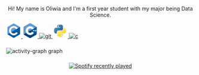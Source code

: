 <p align="center">Hi! My name is Oliwia and I'm a first year student with my major being Data Science.</p>

<p align="left"> <a href="https://www.cprogramming.com/" target="_blank" rel="noreferrer"> <img src="https://raw.githubusercontent.com/devicons/devicon/master/icons/c/c-original.svg" alt="c" width="40" height="40"/> </a> <a href="https://www.w3schools.com/cpp/" target="_blank" rel="noreferrer"> <img src="https://raw.githubusercontent.com/devicons/devicon/master/icons/cplusplus/cplusplus-original.svg" alt="cplusplus" width="40" height="40"/> </a> <a href="https://git-scm.com/" target="_blank" rel="noreferrer"> <img src="https://www.vectorlogo.zone/logos/git-scm/git-scm-icon.svg" alt="git" width="40" height="40"/> </a> <a href="https://www.python.org" target="_blank" rel="noreferrer"> <img src="https://raw.githubusercontent.com/devicons/devicon/master/icons/python/python-original.svg" alt="rstudio" width="40" height="40"/> </a>
  <a href="https://www.r-studio.com/pl/" target="_blank" rel="noreferrer"> <img src=https://en.m.wikipedia.org/wiki/File:RStudio_logo_flat.svg" alt="c" width="40" height="40"/> </a> </p>

###

  <img src="https://github-readme-activity-graph.vercel.app/graph?username=kaminskaoliwia&radius=03&theme=modern-lilac&area=true&order=5&hide_border=false&hide_title=false&custom_title=My%20contributions" height="150" alt="activity-graph graph"  />
</div>

###

<div align="center">
  <a href="https://open.spotify.com/user/lucy">
    <img src="https://spotify-recently-played-readme.vercel.app/api?user=lucy&count=5&unique=true" alt="Spotify recently played"  />
  </a>
</div>

###

<!--
**kaminskaoliwia/kaminskaoliwia** is a ✨ _special_ ✨ repository because its `README.md` (this file) appears on your GitHub profile.

Here are some ideas to get you started:

- 🔭 I’m currently working on ...
- 🌱 I’m currently learning ...
- 👯 I’m looking to collaborate on ...
- 🤔 I’m looking for help with ...
- 💬 Ask me about ...
- 📫 How to reach me: ...
- 😄 Pronouns: ...
- ⚡ Fun fact: ...
-->
